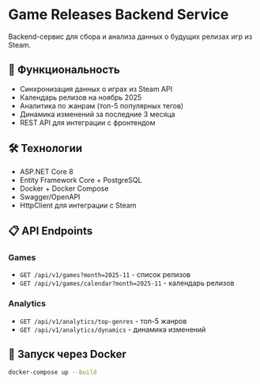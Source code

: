 # Game Releases Backend Service

Backend-сервис для сбора и анализа данных о будущих релизах игр из Steam.

## 🚀 Функциональность

- Синхронизация данных о играх из Steam API
- Календарь релизов на ноябрь 2025
- Аналитика по жанрам (топ-5 популярных тегов)
- Динамика изменений за последние 3 месяца
- REST API для интеграции с фронтендом

## 🛠 Технологии

- ASP.NET Core 8
- Entity Framework Core + PostgreSQL
- Docker + Docker Compose
- Swagger/OpenAPI
- HttpClient для интеграции с Steam

## 📋 API Endpoints

### Games
- `GET /api/v1/games?month=2025-11` - список релизов
- `GET /api/v1/games/calendar?month=2025-11` - календарь релизов

### Analytics
- `GET /api/v1/analytics/top-genres` - топ-5 жанров
- `GET /api/v1/analytics/dynamics` - динамика изменений

## 🐳 Запуск через Docker

```bash
docker-compose up --build
